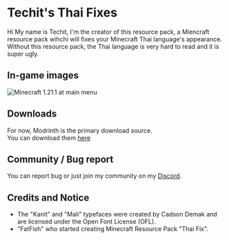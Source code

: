 # Techit's Thai Fixes
Hi My name is Techit, I'm the creator of this resource pack, a Miencraft resource pack wihchi will fixes your Minecraft Thai language's appearance. Without this resource pack, the Thai language is very hard to read and it is super ugly.

## In-game images
![Minecraft 1.21.1 at main menu](https://files.techit.win/images/site/g12.png)

## Downloads
For now, Modrinth is the primary download source.  
You can download them [here](https://modrinth.com/resourcepack/techit-thaifixes/versions)

## Community / Bug report
You can report bug or just join my community on my [Discord](https://discord.gg/xwPNqpdsYK).

## Credits and Notice
- The "Kanit" and "Mali" typefaces were created by Cadson Demak and are licensed under the Open Font License (OFL).
- "FatFish" who started creating Minecraft Resource Pack "Thai Fix".
